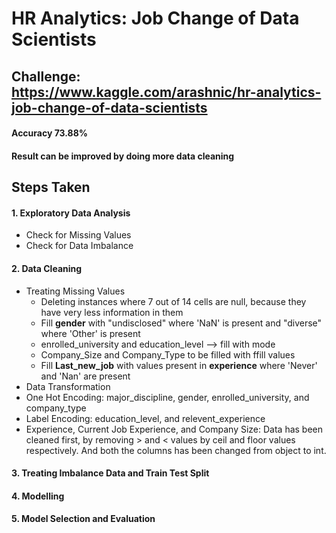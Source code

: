 # HR Analytics: Job Change of Data Scientists
## Challenge: https://www.kaggle.com/arashnic/hr-analytics-job-change-of-data-scientists
#### Accuracy 73.88% 
#### Result can be improved by doing more data cleaning 

## Steps Taken
#### 1. Exploratory Data Analysis
* Check for Missing Values
* Check for Data Imbalance

#### 2. Data Cleaning
* Treating Missing Values
  * Deleting instances where 7 out of 14 cells are null, because they have very less information in them
  * Fill **gender** with "undisclosed" where 'NaN' is present and "diverse" where 'Other' is present 
  * enrolled_university and education_level --> fill with mode
  * Company_Size and Company_Type to be filled with ffill values
  * Fill **Last_new_job** with values present in **experience** where 'Never' and 'Nan' are present
* Data Transformation
 * One Hot Encoding: major_discipline, gender, enrolled_university, and company_type
 * Label Encoding: education_level, and relevent_experience
 * Experience, Current Job Experience, and Company Size: Data has been cleaned first, by removing > and < values by ceil and floor values respectively. And both the columns has been changed from object to int.

#### 3. Treating Imbalance Data and Train Test Split

#### 4. Modelling

#### 5. Model Selection and Evaluation
